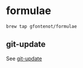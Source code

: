 # formulae #

```
brew tap gfontenot/formulae
```

## git-update ##

See [git-update](https://github.com/gfontenot/git-update)
